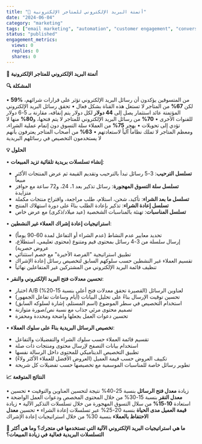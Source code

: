 ```yaml
---
title: "📧 أتمتة البريد الإلكتروني للمتاجر الإلكترونية"
date: "2024-06-04"
category: "marketing"
tags: ["email marketing", "automation", "customer engagement", "conversion optimization"]
status: "published"
engagement_metrics:
  views: 0
  replies: 0
  shares: 0
---
```


**📧 أتمتة البريد الإلكتروني للمتاجر الإلكترونية**

**🔍 المشكلة**

• **59%** من المتسوقين يؤكدون أن رسائل البريد الإلكتروني تؤثر على قرارات شرائهم، لكن **67%** من المتاجر لا تستغل هذه القناة بشكل فعال
• تحقق رسائل البريد الإلكتروني المؤتمتة عائد استثمار يصل إلى **44 دولار** لكل دولار يتم إنفاقه، مقارنة بـ 5-6 دولار للقنوات الأخرى
• **70%** من رسائل البريد الإلكتروني للمتاجر لا يتم فتحها، و**80%** منها لا تؤدي إلى تحويلات
• يهجر **75%** من العملاء سلة التسوق دون إتمام عملية الشراء، ومعظم المتاجر لا تملك نظاماً آلياً لاستعادتهم
• **63%** من أصحاب المتاجر يعترفون بأنهم لا يستخدمون التخصيص في رسائلهم البريدية

**💡 الحلول**

• **إنشاء تسلسلات بريدية تلقائية تزيد المبيعات**:
  - **تسلسل الترحيب**: 3-5 رسائل تبدأ بالترحيب وتقديم القيمة ثم عرض المنتجات الأكثر مبيعاً
  - **تسلسل سلة التسوق المهجورة**: رسائل تذكير بعد 1، 24، و72 ساعة مع حوافز متزايدة
  - **تسلسل ما بعد الشراء**: تأكيد، شحن، استلام، طلب مراجعة، واقتراح منتجات مكملة
  - **تسلسل إعادة الشراء**: تذكير بإعادة الطلب بناءً على دورة استهلاك المنتج
  - **تسلسل المناسبات**: تهنئة بالمناسبات الشخصية (عيد ميلاد/ذكرى) مع عرض خاص

• **استراتيجيات إعادة إشراك العملاء غير النشطين**:
  - تحديد معايير عدم النشاط (عدم الشراء أو التفاعل لمدة 60-90 يوماً)
  - إرسال سلسلة من 3-4 رسائل بمحتوى قيم ومتنوع (محتوى تعليمي، استطلاع، عروض حصرية)
  - تطبيق استراتيجية "الفرصة الأخيرة" مع خصم استثنائي
  - تقسيم العملاء غير النشطين حسب سلوكهم السابق لتخصيص رسائل إعادة الإشراك
  - تنظيف قائمة البريد الإلكتروني من المشتركين غير المتفاعلين نهائياً

• **تحسين معدلات فتح البريد الإلكتروني والنقر**:
  - اختبار A/B لعناوين الرسائل (القصيرة تحقق معدلات فتح أعلى بنسبة 15-20%)
  - تحسين توقيت الإرسال بناءً على تحليل البيانات (أيام وساعات تفاعل الجمهور)
  - استخدام التخصيص في سطر الموضوع (اسم المستلم، إشارة لسلوكه السابق)
  - تصميم محتوى مرئي جذاب مع نسبة نص/صورة متوازنة
  - تحسين دعوات العمل بجعلها واضحة ومحددة ومحفزة

• **تخصيص الرسائل البريدية بناءً على سلوك العملاء**:
  - تقسيم قائمة العملاء حسب سلوك الشراء والتفضيلات والتفاعل
  - استخدام بيانات التصفح لإرسال محتوى ومنتجات ذات صلة
  - تطبيق التخصيص الديناميكي للمحتوى داخل الرسالة نفسها
  - تكييف العروض حسب قيمة العميل (العروض الأفضل للعملاء الأكثر ولاءً)
  - تطوير رسائل خاصة للمناسبات الموسمية مع تخصيصها حسب تفضيلات كل شريحة

**📈 النتائج المتوقعة**

• زيادة **معدل فتح الرسائل** بنسبة 25-40% نتيجة لتحسين العناوين والتوقيت
• تحسين **معدل النقر** بنسبة 15-30% من خلال المحتوى المخصص ودعوات العمل الواضحة
• استعادة **10-15%** من سلال التسوق المهجورة من خلال تسلسلات التذكير الآلية
• زيادة **قيمة العميل مدى الحياة** بنسبة 20-25% عبر تسلسلات إعادة الشراء
• تحسين **معدل الاحتفاظ بالعملاء** بنسبة 30% من خلال استراتيجيات إعادة الإشراك

**💭 ما هي استراتيجيات البريد الإلكتروني الآلية التي تستخدمها في متجرك؟ وما هي أكثر التسلسلات البريدية فعالية في زيادة المبيعات؟**
